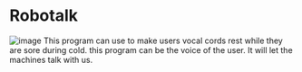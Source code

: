 # Robotalk
![image](https://github.com/tinkerbell-jpg/text-to-speech/assets/173460698/4d4237da-b7be-4da4-8bfa-4404938841f5)
This program can use to make users vocal cords rest while they are sore during cold.
this program can be the voice of the user.
It will let the machines talk with us.
